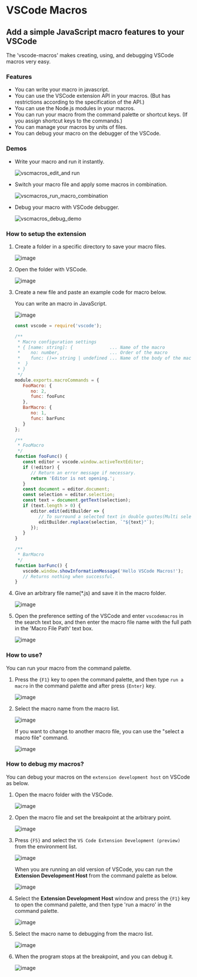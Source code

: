 # VSCode Macros

## Add a simple JavaScript macro features to your VSCode

The 'vscode-macros' makes creating, using, and debugging VSCode macros very easy.

### Features

* You can write your macro in javascript.
* You can use the VSCode extension API in your macros. (But has restrictions according to the specification of the API.)
* You can use the Node.js modules in your macros.
* You can run your macro from the command palette or shortcut keys. (If you assign shortcut keys to the commands.)
* You can manage your macros by units of files.
* You can debug your macro on the debugger of the VSCode.

### Demos

* Write your macro and run it instantly.

   ![vscmacros_edit_and run](https://user-images.githubusercontent.com/70489172/103329811-e78e8800-4aa1-11eb-944e-42acbbc8f096.gif)

* Switch your macro file and apply some macros in combination.

   ![vscmacros_run_macro_combination](https://user-images.githubusercontent.com/70489172/103330487-08a4a800-4aa5-11eb-80e2-6c84f9364434.gif)

* Debug your macro with VSCode debugger.

   ![vscmacros_debug_demo](https://user-images.githubusercontent.com/70489172/103352309-3f9cad00-4ae9-11eb-94b8-bce7399b885f.gif)

### How to setup the extension

1. Create a folder in a specific directory to save your macro files.

   ![image](https://user-images.githubusercontent.com/70489172/101270566-8551a880-37bd-11eb-9457-58d0d351f511.png)

2. Open the folder with VSCode.

   ![image](https://user-images.githubusercontent.com/70489172/101270575-a31f0d80-37bd-11eb-8d39-2fcf410146f5.png)

3. Create a new file and paste an example code for macro below.

   You can write an macro in JavaScript.

   ![image](https://user-images.githubusercontent.com/70489172/101270576-a619fe00-37bd-11eb-9ae6-cf02852a74c3.png)

   ```javascript
   const vscode = require('vscode');

   /**
    * Macro configuration settings
    * { [name: string]: {              ... Name of the macro
    *    no: number,                   ... Order of the macro
    *    func: ()=> string | undefined ... Name of the body of the macro function
    *  }
    * }
    */
   module.exports.macroCommands = {
      FooMacro: {
         no: 2,
         func: fooFunc
      },
      BarMacro: {
         no: 1,
         func: barFunc
      }
   };

   /**
    * FooMacro
    */
   function fooFunc() {
      const editor = vscode.window.activeTextEditor;
      if (!editor) {
         // Return an error message if necessary.
         return 'Editor is not opening.';
      }
      const document = editor.document;
      const selection = editor.selection;
      const text = document.getText(selection);
      if (text.length > 0) {
         editor.edit(editBuilder => {
            // To surround a selected text in double quotes(Multi selection is not supported).
            editBuilder.replace(selection, `"${text}"`);
         });
      }
   }

   /**
    * BarMacro
    */
   function barFunc() {
      vscode.window.showInformationMessage('Hello VSCode Macros!');
      // Returns nothing when successful.
   }
   ```

4. Give an arbitrary file name(\*.js) and save it in the macro folder.

   ![image](https://user-images.githubusercontent.com/70489172/101270579-a914ee80-37bd-11eb-86aa-279e60c884cf.png)

5. Open the preference setting of the VSCode and enter `vscodemacros` in the search text box, and then enter the macro file name with the full path in the 'Macro File Path' text box.

   ![image](https://user-images.githubusercontent.com/70489172/101270580-ac0fdf00-37bd-11eb-9151-4a9a580da6c6.png)

### How to use?

You can run your macro from the command palette.

1. Press the `{F1}` key to open the command palette, and then type `run a macro` in the command palette and after press `{Enter}` key.

   ![image](https://user-images.githubusercontent.com/70489172/101270582-ae723900-37bd-11eb-8c46-41c787375cb5.png)

2. Select the macro name from the macro list.

   ![image](https://user-images.githubusercontent.com/70489172/101270590-b631dd80-37bd-11eb-8180-7995c13efbcd.png)

   If you want to change to another macro file, you can use the "select a macro file" command.

   ![image](https://user-images.githubusercontent.com/70489172/103350331-f47f9b80-4ae2-11eb-8032-e4116207f1f3.png)

### How to debug my macros?

You can debug your macros on the `extension development host` on VSCode as below.

1. Open the macro folder with the VSCode.

   ![image](https://user-images.githubusercontent.com/70489172/101270575-a31f0d80-37bd-11eb-8d39-2fcf410146f5.png)

2. Open the macro file and set the breakpoint at the arbitrary point.

   ![image](https://user-images.githubusercontent.com/70489172/101270583-b0d49300-37bd-11eb-98cd-126cfa1767f3.png)

3. Press `{F5}` and select the `VS Code Extension Development (preview)` from the environment list.

   ![image](https://user-images.githubusercontent.com/70489172/101270585-b3cf8380-37bd-11eb-8d0a-471c43fd7016.png)

   When you are running an old version of VSCode, you can run the __Extension Development Host__ from the command palette as below.

   ![image](https://user-images.githubusercontent.com/70489172/102692495-fd58ad80-4256-11eb-8c3d-cf19fd3bc945.png)

4. Select the __Extension Development Host__ window and press the `{F1}` key to open the command palette, and then type 'run a macro' in the command palette.

   ![image](https://user-images.githubusercontent.com/70489172/101270582-ae723900-37bd-11eb-8c46-41c787375cb5.png)

5. Select the macro name to debugging from the macro list.

   ![image](https://user-images.githubusercontent.com/70489172/101270590-b631dd80-37bd-11eb-8180-7995c13efbcd.png)

6. When the program stops at the breakpoint, and you can debug it.

   ![image](https://user-images.githubusercontent.com/70489172/101270591-b92cce00-37bd-11eb-88d9-b40529ec409f.png)
